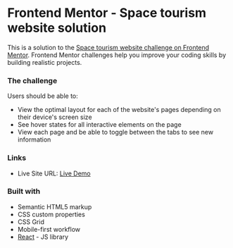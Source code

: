 # Frontend Mentor - Space tourism website solution

This is a solution to the [Space tourism website challenge on Frontend Mentor](https://www.frontendmentor.io/challenges/space-tourism-multipage-website-gRWj1URZ3). Frontend Mentor challenges help you improve your coding skills by building realistic projects. 

### The challenge

Users should be able to:

- View the optimal layout for each of the website's pages depending on their device's screen size
- See hover states for all interactive elements on the page
- View each page and be able to toggle between the tabs to see new information

### Links

- Live Site URL: [Live Demo](https://seiwan-khalni-space-tourism.netlify.app/)

### Built with

- Semantic HTML5 markup
- CSS custom properties
- CSS Grid
- Mobile-first workflow
- [React](https://reactjs.org/) - JS library



